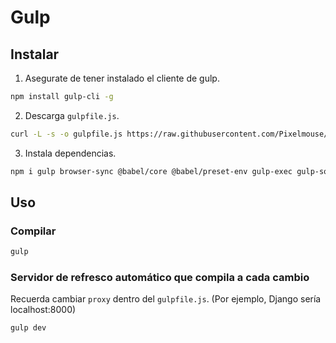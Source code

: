 # Gulp

## Instalar

1) Asegurate de tener instalado el cliente de gulp.

``` sh
npm install gulp-cli -g
```

2) Descarga `gulpfile.js`.

``` sh
curl -L -s -o gulpfile.js https://raw.githubusercontent.com/Pixelmouse/gulp/master/gulpfile.js
```

3) Instala dependencias.

``` sh
npm i gulp browser-sync @babel/core @babel/preset-env gulp-exec gulp-sourcemaps gulp-babel gulp-uglify gulp-rename gulp-concat gulp-dart-sass gulp-htmlmin
```

## Uso

### Compilar

``` sh
gulp
```

### Servidor de refresco automático que compila a cada cambio

Recuerda cambiar `proxy` dentro del `gulpfile.js`. (Por ejemplo, Django sería localhost:8000)

``` sh
gulp dev
```
